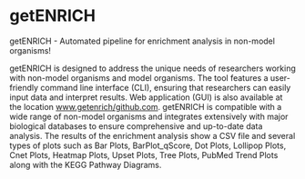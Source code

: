 # getENRICH
getENRICH - Automated pipeline for enrichment analysis in non-model organisms!

getENRICH is designed to address the unique needs of researchers working with non-model organisms and model organisms. The tool features a user-friendly command line interface (CLI), ensuring that researchers can easily input data and interpret results. Web application (GUI) is also available at the location www.getenrich/github.com. getENRICH is compatible with a wide range of non-model organisms and integrates extensively with major biological databases to ensure comprehensive and up-to-date data analysis. The results of the enrichment analysis show a CSV file and several types of plots such as Bar Plots, BarPlot_qScore, Dot Plots, Lollipop Plots, Cnet Plots, Heatmap Plots, Upset Plots, Tree Plots, PubMed Trend Plots along with the KEGG Pathway Diagrams.
